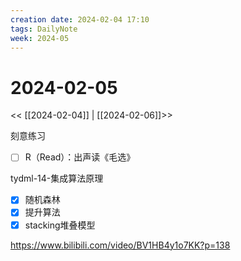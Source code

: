 ```yaml
---
creation date: 2024-02-04 17:10
tags: DailyNote
week: 2024-05
---
```


# 2024-02-05

<< [[2024-02-04]] | [[2024-02-06]]>>

刻意练习
- [ ] R（Read）：出声读《毛选》

tydml-14-集成算法原理
- [x] 随机森林
- [x] 提升算法
- [x] stacking堆叠模型

https://www.bilibili.com/video/BV1HB4y1o7KK?p=138
